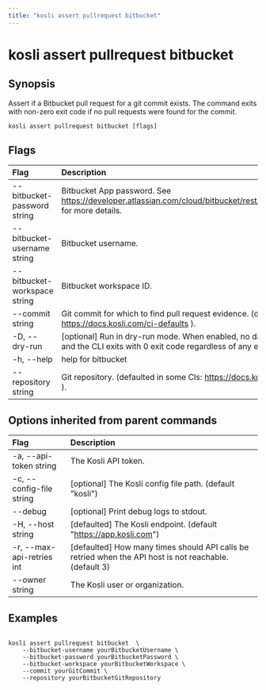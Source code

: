 ```yaml
---
title: "kosli assert pullrequest bitbucket"
---
```


# kosli assert pullrequest bitbucket

## Synopsis

Assert if a Bitbucket pull request for a git commit exists. 
The command exits with non-zero exit code 
if no pull requests were found for the commit.

```shell
kosli assert pullrequest bitbucket [flags]
```

## Flags
| Flag | Description |
| :--- | :--- |
|        --bitbucket-password string  |  Bitbucket App password. See https://developer.atlassian.com/cloud/bitbucket/rest/intro/#authentication for more details.  |
|        --bitbucket-username string  |  Bitbucket username.  |
|        --bitbucket-workspace string  |  Bitbucket workspace ID.  |
|        --commit string  |  Git commit for which to find pull request evidence. (defaulted in some CIs: https://docs.kosli.com/ci-defaults ).  |
|    -D, --dry-run  |  [optional] Run in dry-run mode. When enabled, no data is sent to Kosli and the CLI exits with 0 exit code regardless of any errors.  |
|    -h, --help  |  help for bitbucket  |
|        --repository string  |  Git repository. (defaulted in some CIs: https://docs.kosli.com/ci-defaults ).  |


## Options inherited from parent commands
| Flag | Description |
| :--- | :--- |
|    -a, --api-token string  |  The Kosli API token.  |
|    -c, --config-file string  |  [optional] The Kosli config file path. (default "kosli")  |
|        --debug  |  [optional] Print debug logs to stdout.  |
|    -H, --host string  |  [defaulted] The Kosli endpoint. (default "https://app.kosli.com")  |
|    -r, --max-api-retries int  |  [defaulted] How many times should API calls be retried when the API host is not reachable. (default 3)  |
|        --owner string  |  The Kosli user or organization.  |


## Examples

```shell

kosli assert pullrequest bitbucket  \
	--bitbucket-username yourBitbucketUsername \
	--bitbucket-password yourBitbucketPassword \
	--bitbucket-workspace yourBitbucketWorkspace \
	--commit yourGitCommit \
	--repository yourBitbucketGitRepository

```

